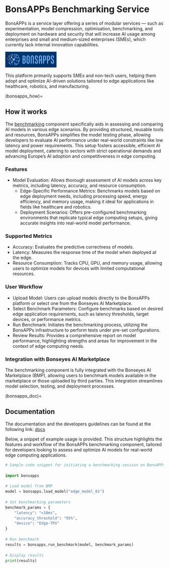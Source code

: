 # BonsAPPs Benchmarking Service


BonsAPPs is a service layer offering a series of modular services — such as
experimentation, model compression, optimisation, benchmarking, and deployment
on hardware and security that will increase AI usage among enterprises and small
and medium-sized enterprises (SMEs), which currently lack internal innovation
capabilities.

![BonsAPPs](./img/bonsapps.png)

 This platform primarily supports SMEs and non-tech users, helping them adopt
and optimize AI-driven solutions tailored to edge applications like healthcare,
robotics, and manufacturing.

(bonsapps_how)=
## How it works

The [benchmarking](https://bonsapps.eu/how-it-works/) component specifically
aids in assessing and comparing AI models in various edge scenarios. By
providing structured, reusable tools and resources, BonsAPPs simplifies the
model testing phase, allowing developers to evaluate AI performance under
real-world constraints like low latency and power requirements. This setup
fosters accessible, efficient AI model deployment, catering to sectors with
strict operational demands and advancing Europe’s AI adoption and
competitiveness in edge computing.

### Features

- Model Evaluation: Allows thorough assessment of AI models across key metrics,
  including latency, accuracy, and resource consumption.
    - Edge-Specific Performance Metrics: Benchmarks models based on edge
      deployment needs, including processing speed, energy efficiency, and
memory usage, making it ideal for applications in fields like healthcare and
robotics.
    - Deployment Scenarios: Offers pre-configured benchmarking environments that
      replicate typical edge computing setups, giving accurate insights into
real-world model performance.

### Supported Metrics

- Accuracy: Evaluates the predictive correctness of models.
- Latency: Measures the response time of the model when deployed at the edge.
- Resource Consumption: Tracks CPU, GPU, and memory usage, allowing users to
  optimize models for devices with limited computational resources.

### User Workflow

- Upload Model: Users can upload models directly to the BonsAPPs platform or
  select one from the Bonseyes AI Marketplace.
- Select Benchmark Parameters: Configure benchmarks based on desired edge
  application requirements, such as latency thresholds, target devices, or
performance metrics.
- Run Benchmark: Initiates the benchmarking process, utilizing the BonsAPPs
  infrastructure to perform tests under pre-set configurations.
- Review Results: Provides a comprehensive report on model performance,
  highlighting strengths and areas for improvement in the context of edge
computing needs.

### Integration with Bonseyes AI Marketplace

The benchmarking component is fully integrated with the Bonseyes AI Marketplace
(BMP), allowing users to benchmark models available in the marketplace or those
uploaded by third parties. This integration streamlines model selection,
testing, and deployment processes.


(bonsapps_doc)=
## Documentation

The documentation and the developers guidelines can be found at the following
link: [docs](https://bonseyes.gitlab.io/bonseyes-cli/pages/user_guides/ai_app_index.html)

Below, a snippet of example usage is provided. This structure highlights the
features and workflow of the BonsAPPs benchmarking component, tailored for
developers looking to assess and optimize AI models for real-world edge
computing applications.

```python
# Sample code snippet for initiating a benchmarking session on BonsAPPs platform

import bonsapps

# Load model from BMP
model = bonsapps.load_model("edge_model_01")

# Set benchmarking parameters
benchmark_params = {
    "latency": "<10ms",
    "accuracy_threshold": "95%",
    "device": "Edge-TPU"
}

# Run benchmark
results = bonsapps.run_benchmark(model, benchmark_params)

# Display results
print(results)
```
